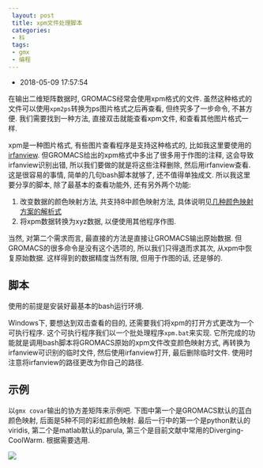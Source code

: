 ```yaml
---
 layout: post
 title: xpm文件处理脚本
 categories:
 - 科
 tags:
 - gmx
 - 编程
---
```


- 2018-05-09 17:57:54

在输出二维矩阵数据时, GROMACS经常会使用xpm格式的文件. 虽然这种格式的文件可以使用`xpm2ps`转换为ps图片格式之后再查看, 但终究多了一步命令, 不甚方便. 我们需要找到一种方法, 直接双击就能查看xpm文件, 和查看其他图片格式一样.

xpm是一种图片格式, 有些图片查看程序是支持这种格式的, 比如我这里要使用的[irfanview](https://www.irfanview.com/). 但GROMACS给出的xpm格式中多出了很多用于作图的注释, 这会导致irfanview识别出错, 所以我们要做的就是将这些注释删除, 然后用irfanview查看. 这是很容易的事情, 简单的几句bash脚本就够了, 还不值得单独成文. 所以我这里要分享的脚本, 除了最基本的查看功能外, 还有另外两个功能:

1. 改变数据的颜色映射方法, 共支持8中颜色映射方法, 具体说明见[几种颜色映射方案的解析式](https://jerkwin.github.io/2016/09/02/%E5%87%A0%E7%A7%8D%E9%A2%9C%E8%89%B2%E6%98%A0%E5%B0%84%E6%96%B9%E6%A1%88%E7%9A%84%E8%A7%A3%E6%9E%90%E5%BC%8F/)
2. 将xpm数据转换为xyz数据, 以便使用其他程序作图.

当然, 对第二个需求而言, 最直接的方法是直接让GROMACS输出原始数据. 但GROMACS的很多命令是没有这个选项的, 所以我们只得退而求其次, 从xpm中恢复原始数据. 这样得到的数据精度当然有限, 但用于作图的话, 还是够的.

## 脚本

使用的前提是安装好最基本的bash运行环境.

Windows下, 要想达到双击查看的目的, 还需要我们将xpm的打开方式更改为一个可执行程序. 这个可执行程序我们以一个批处理程序`xpm.bat`来实现. 它所完成的功能就是调用bash脚本将GROMACS原始的xpm文件改变颜色映射方式, 再转换为irfanview可识别的临时文件, 然后使用irfanview打开, 最后删除临时文件. 使用时注意将irfanview的路径更改为你自己的路径.

## 示例

以`gmx covar`输出的协方差矩阵来示例吧. 下图中第一个是GROMACS默认的蓝白颜色映射, 后面是5种不同的彩虹颜色映射. 最后一行中的第一个是python默认的viridis, 第二个是matlab默认的parula, 第三个是目前文献中常用的Diverging-CoolWarm. 根据需要选用.

![](https://jerkwin.github.io/pic/xpm.png)
